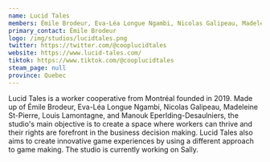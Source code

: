 ```yaml
---
name: Lucid Tales
members: Émile Brodeur, Eva-Léa Longue Ngambi, Nicolas Galipeau, Madeleine St-Pierre, Louis Lamontagne, Manouk Eperlding-Desaulniers
primary_contact: Émile Brodeur
logo: /img/studios/lucidtales.png
twitter: https://twitter.com/@cooplucidtales
website: https://www.lucid-tales.com/
tiktok: https://www.tiktok.com/@cooplucidtales
steam_page: null
province: Quebec
---
```

Lucid Tales is a worker cooperative from Montréal founded in 2019. Made up of Émile Brodeur, Eva-Léa Longue Ngambi, Nicolas Galipeau, Madeleine St-Pierre, Louis Lamontagne, and Manouk Eperlding-Desaulniers, the studio's main objective is to create a space where workers can thrive and their rights are forefront in the business decision making. Lucid Tales also aims to create innovative game experiences by using a different approach to game making. The studio is currently working on Sally.

